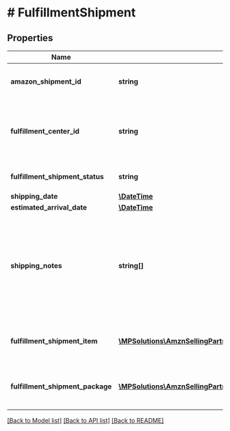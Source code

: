 # # FulfillmentShipment

## Properties

Name | Type | Description | Notes
------------ | ------------- | ------------- | -------------
**amazon_shipment_id** | **string** | A shipment identifier assigned by Amazon. |
**fulfillment_center_id** | **string** | An identifier for the fulfillment center that the shipment will be sent from. |
**fulfillment_shipment_status** | **string** | The current status of the shipment. |
**shipping_date** | [**\DateTime**](\DateTime.md) |  | [optional]
**estimated_arrival_date** | [**\DateTime**](\DateTime.md) |  | [optional]
**shipping_notes** | **string[]** | Provides additional insight into shipment timeline. Primairly used to communicate that actual delivery dates aren&#39;t available. | [optional]
**fulfillment_shipment_item** | [**\MPSolutions\AmznSellingPartnerApi\Models\FulfillmentOutbound\FulfillmentShipmentItem[]**](FulfillmentShipmentItem.md) | An array of fulfillment shipment item information. |
**fulfillment_shipment_package** | [**\MPSolutions\AmznSellingPartnerApi\Models\FulfillmentOutbound\FulfillmentShipmentPackage[]**](FulfillmentShipmentPackage.md) | An array of fulfillment shipment package information. | [optional]

[[Back to Model list]](../../README.md#models) [[Back to API list]](../../README.md#endpoints) [[Back to README]](../../README.md)
